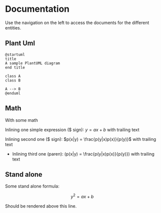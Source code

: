 # Documentation

Use the navigation on the left to access the documents for the different entities.

## Plant Uml

```plantuml
@startuml
title
A sample PlantUML diagram
end title

class A
class B

A --> B
@enduml
```

## Math

With some math

Inlining one simple expression ($ sign): $y = a x + b$ with trailing text

Inlining second one ($ sign): $p(x|y) = \frac{p(y|x)p(x)}{p(y)}$ with trailing text

* Inlining third one (paren): \(p(x|y) = \frac{p(y|x)p(x)}{p(y)}\) with trailing text

## Stand alone

Some stand alone formula:

$$
y^2 = a x + b
$$

Should be rendered above this line.
